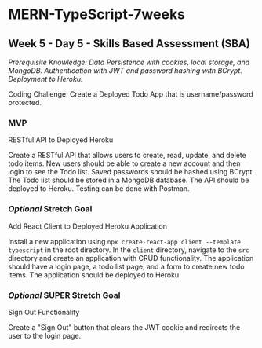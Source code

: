 # MERN-TypeScript-7weeks

## Week 5 - Day 5 - Skills Based Assessment (SBA)

*Prerequisite Knowledge: Data Persistence with cookies, local storage, and MongoDB. Authentication with JWT and password hashing with BCrypt. Deployment to Heroku.*

Coding Challenge: Create a Deployed Todo App that is username/password protected.

### MVP
RESTful API to Deployed Heroku

Create a RESTful API that allows users to create, read, update, and delete todo items. New users should be able to create a new account and then login to see the Todo list. Saved passwords should be hashed using BCrypt. The Todo list should be stored in a MongoDB database. The API should be deployed to Heroku. Testing can be done with Postman.

### *Optional* Stretch Goal
Add React Client to Deployed Heroku Application

Install a new application using `npx create-react-app client --template typescript` in the root directory. In the `client` directory, navigate to the `src` directory and create an application with CRUD functionality. The application should have a login page, a todo list page, and a form to create new todo items. The application should be deployed to Heroku.

### *Optional* SUPER Stretch Goal
Sign Out Functionality

Create a "Sign Out" button that clears the JWT cookie and redirects the user to the login page.